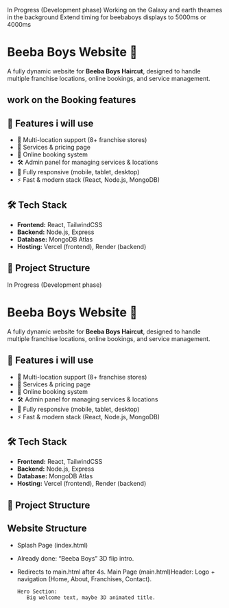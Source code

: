 In Progress (Development phase)
Working on the Galaxy and earth theames in the background 
Extend timing for beebaboys displays to 5000ms or 4000ms 


# Beeba Boys Website 💈

A fully dynamic website for **Beeba Boys Haircut**, designed to handle multiple franchise locations, online bookings, and service management.  
## work on the Booking features


## 🚀 Features i will use 
- 📍 Multi-location support (8+ franchise stores)  
- 💈 Services & pricing page  
- 📅 Online booking system  
- 🛠️ Admin panel for managing services & locations  
- 📱 Fully responsive (mobile, tablet, desktop)  
- ⚡ Fast & modern stack (React, Node.js, MongoDB)  

## 🛠 Tech Stack
- **Frontend:** React, TailwindCSS  
- **Backend:** Node.js, Express  
- **Database:** MongoDB Atlas  
- **Hosting:** Vercel (frontend), Render (backend)  

## 📂 Project Structure

In Progress (Development phase)


# Beeba Boys Website 💈

A fully dynamic website for **Beeba Boys Haircut**, designed to handle multiple franchise locations, online bookings, and service management.  

## 🚀 Features i will use 
- 📍 Multi-location support (8+ franchise stores)  
- 💈 Services & pricing page  
- 📅 Online booking system  
- 🛠️ Admin panel for managing services & locations  
- 📱 Fully responsive (mobile, tablet, desktop)  
- ⚡ Fast & modern stack (React, Node.js, MongoDB)  

## 🛠 Tech Stack
- **Frontend:** React, TailwindCSS  
- **Backend:** Node.js, Express  
- **Database:** MongoDB Atlas  
- **Hosting:** Vercel (frontend), Render (backend)  

## 📂 Project Structure


## Website Structure

- Splash Page (index.html)
- Already done: “Beeba Boys” 3D flip intro.
- Redirects to main.html after 4s.
       Main Page (main.html)Header:
                Logo + navigation (Home, About, Franchises, Contact).

      Hero Section:
         Big welcome text, maybe 3D animated title.



